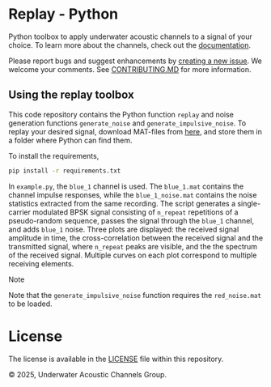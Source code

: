 # Replay - Python

Python toolbox to apply underwater acoustic channels to a signal of your choice. To learn more about the channels, check out the [documentation](https://uwa-channels.github.io/). 

Please report bugs and suggest enhancements by [creating a new issue](https://github.com/uwa-channels/replay_python/issues). We welcome your comments. See [CONTRIBUTING.MD](CONTRIBUTING.md) for more information.

## Using the replay toolbox

This code repository contains the Python function `replay` and noise generation functions `generate_noise` and `generate_impulsive_noise`. To replay your desired signal, download MAT-files from [here](https://www.dropbox.com/scl/fo/3gyt4cgw47jfx716v0epd/AIqYaL5S2RxGylREu3sn-vY?rlkey=w2mvoklkm42zrrf6k6lwlzcxu&st=u3u6b5r9&dl=0), and store them in a folder where Python can find them.

To install the requirements,

```bash
pip install -r requirements.txt
```

In `example.py`, the `blue_1` channel is used. The `blue_1.mat` contains the channel impulse responses, while the `blue_1_noise.mat` contains the noise statistics extracted from the same recording. The script generates a single-carrier modulated BPSK signal consisting of `n_repeat` repetitions of a pseudo-random sequence, passes the signal through the `blue_1` channel, and adds `blue_1` noise. Three plots are displayed: the received signal amplitude in time, the cross-correlation between the received signal and the transmitted signal, where `n_repeat` peaks are visible, and the the spectrum of the received signal. Multiple curves on each plot correspond to multiple receiving elements.

> [!NOTE]
Note that the `generate_impulsive_noise` function requires the `red_noise.mat` to be loaded.

# License
The license is available in the [LICENSE](LICENSE) file within this repository.

© 2025, Underwater Acoustic Channels Group.
